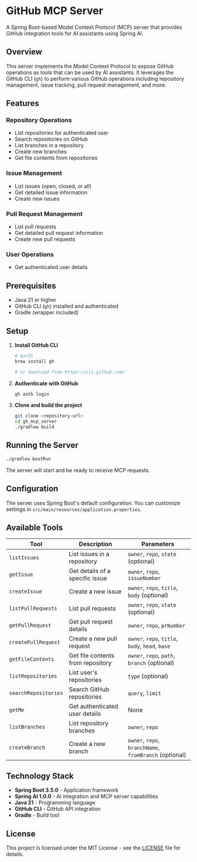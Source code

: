 # GitHub MCP Server

A Spring Boot-based Model Context Protocol (MCP) server that provides GitHub integration tools for AI assistants using Spring AI.

## Overview

This server implements the Model Context Protocol to expose GitHub operations as tools that can be used by AI assistants. It leverages the GitHub CLI (`gh`) to perform various GitHub operations including repository management, issue tracking, pull request management, and more.

## Features

### Repository Operations
- List repositories for authenticated user
- Search repositories on GitHub
- List branches in a repository
- Create new branches
- Get file contents from repositories

### Issue Management
- List issues (open, closed, or all)
- Get detailed issue information
- Create new issues

### Pull Request Management
- List pull requests
- Get detailed pull request information
- Create new pull requests

### User Operations
- Get authenticated user details

## Prerequisites

- Java 21 or higher
- GitHub CLI (`gh`) installed and authenticated
- Gradle (wrapper included)

## Setup

1. **Install GitHub CLI**
   ```bash
   # macOS
   brew install gh
   
   # or download from https://cli.github.com/
   ```

2. **Authenticate with GitHub**
   ```bash
   gh auth login
   ```

3. **Clone and build the project**
   ```bash
   git clone <repository-url>
   cd gh_mcp_server
   ./gradlew build
   ```

## Running the Server

```bash
./gradlew bootRun
```

The server will start and be ready to receive MCP requests.

## Configuration

The server uses Spring Boot's default configuration. You can customize settings in `src/main/resources/application.properties`.

## Available Tools

| Tool | Description | Parameters |
|------|-------------|------------|
| `listIssues` | List issues in a repository | `owner`, `repo`, `state` (optional) |
| `getIssue` | Get details of a specific issue | `owner`, `repo`, `issueNumber` |
| `createIssue` | Create a new issue | `owner`, `repo`, `title`, `body` (optional) |
| `listPullRequests` | List pull requests | `owner`, `repo`, `state` (optional) |
| `getPullRequest` | Get pull request details | `owner`, `repo`, `prNumber` |
| `createPullRequest` | Create a new pull request | `owner`, `repo`, `title`, `body`, `head`, `base` |
| `getFileContents` | Get file contents from repository | `owner`, `repo`, `path`, `branch` (optional) |
| `listRepositories` | List user's repositories | `type` (optional) |
| `searchRepositories` | Search GitHub repositories | `query`, `limit` |
| `getMe` | Get authenticated user details | None |
| `listBranches` | List repository branches | `owner`, `repo` |
| `createBranch` | Create a new branch | `owner`, `repo`, `branchName`, `fromBranch` (optional) |

## Technology Stack

- **Spring Boot 3.5.0** - Application framework
- **Spring AI 1.0.0** - AI integration and MCP server capabilities
- **Java 21** - Programming language
- **GitHub CLI** - GitHub API integration
- **Gradle** - Build tool

## License

This project is licensed under the MIT License - see the [LICENSE](LICENSE) file for details.